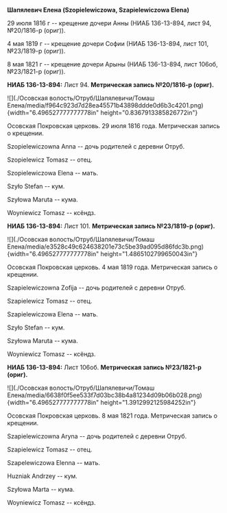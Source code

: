 **Шапялевич Елена (Szopielewiczowa, Szapielewiczowa Elena)**

29 июля 1816 г -- крещение дочери Анны (НИАБ 136-13-894, лист 94,
№20/1816-р (ориг)).

4 мая 1819 г -- крещение дочери Софии (НИАБ 136-13-894, лист 101,
№23/1819-р (ориг)).

8 мая 1821 г -- крещение дочери Арыны (НИАБ 136-13-894, лист 106об,
№23/1821-р (ориг)).

**НИАБ 136-13-894:** Лист 94. **Метрическая запись №20/1816-р (ориг).**

![](./Осовская волость/Отруб/Шапялевичи/Томаш Елена/media/f964c923d7d28ea45571b43898ddde0d6b3c4201.png){width="6.496527777777778in"
height="0.8367913385826772in"}

Осовская Покровская церковь. 29 июля 1816 года. Метрическая запись о
крещении.

Szopielewiczowna Anna -- дочь родителей с деревни Отруб.

Szopielewicz Tomasz -- отец.

Szopielewiczowa Elena -- мать.

Szyło Stefan -- кум.

Szyłowa Maruta -- кума.

Woyniewicz Tomasz -- ксёндз.

**НИАБ 136-13-894:** Лист 101. **Метрическая запись №23/1819-р (ориг).**

![](./Осовская волость/Отруб/Шапялевичи/Томаш Елена/media/e3528c49c624638201e73c5be39ad095d86fdc3b.png){width="6.496527777777778in"
height="1.4865102799650043in"}

Осовская Покровская церковь. 4 мая 1819 года. Метрическая запись о
крещении.

Szapielewiczowna Zofija -- дочь родителей с деревни Отруб.

Szapielewicz Tomasz -- отец.

Szapielewiczowa Elena -- мать.

Szyło Stefan -- кум.

Szyłowa Maruta -- кума.

Woyniewicz Tomasz -- ксёндз.

**НИАБ 136-13-894:** Лист 106об. **Метрическая запись №23/1821-р
(ориг).**

![](./Осовская волость/Отруб/Шапялевичи/Томаш Елена/media/6638f0f5ee533f7d03bc38b4a81234d09b06b028.png){width="6.496527777777778in"
height="1.3912992125984252in"}

Осовская Покровская церковь. 8 мая 1821 года. Метрическая запись о
крещении.

Szapielewiczowna Aryna -- дочь родителей с деревни Отруб.

Szapielewicz Tomasz -- отец.

Szapelewiczowa Elenna -- мать.

Huzniak Andrzey -- кум.

Szyłowa Marta -- кума.

Woyniewicz Tomasz -- ксёндз.
